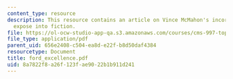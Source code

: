 ```yaml
---
content_type: resource
description: This resource contains an article on Vince McMahon's incorporation of
  expose into fiction.
file: https://ol-ocw-studio-app-qa.s3.amazonaws.com/courses/cms-997-topics-in-comparative-media-american-pro-wrestling-spring-2007/8a7822f8a26f123fae9022b1b911d241_ford_excellence.pdf
file_type: application/pdf
parent_uid: 656e2408-c504-ea8d-e22f-b8d50daf4384
resourcetype: Document
title: ford_excellence.pdf
uid: 8a7822f8-a26f-123f-ae90-22b1b911d241
---
```


